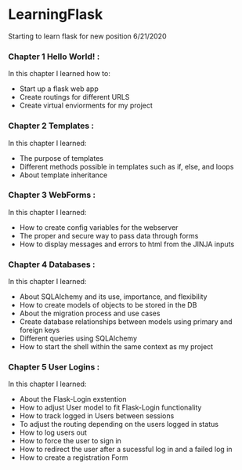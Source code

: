 # LearningFlask
Starting to learn flask for new position 6/21/2020

### Chapter 1 Hello World! :
In this chapter I learned how to:
  - Start up a flask web app
  - Create routings for different URLS
  - Create virtual enviorments for my project

### Chapter 2 Templates :
In this chapter I learned:
  - The purpose of templates
  - Different methods possible in templates such as if, else, and loops
  - About template inheritance

### Chapter 3 WebForms :
In this chapter I learned:
  - How to create config variables for the webserver
  - The proper and secure way to pass data through forms
  - How to display messages and errors to html from the JINJA inputs

### Chapter 4 Databases :
In this chapter I learned:
  - About SQLAlchemy and its use, importance, and flexibility
  - How to create models of objects to be stored in the DB
  - About the migration process and use cases
  - Create database relationships between models using primary and foreign keys
  - Different queries using SQLAlchemy
  - How to start the shell within the same context as my project

### Chapter 5 User Logins :
In this chapter I learned:
  - About the Flask-Login exstention
  - How to adjust User model to fit Flask-Login functionality
  - How to track logged in Users between sessions
  - To adjust the routing depending on the users logged in status
  - How to log users out
  - How to force the user to sign in
  - How to redirect the user after a sucessful log in and a failed log in
  - How to create a registration Form
